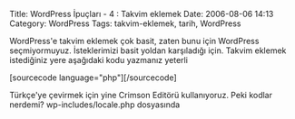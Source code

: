Title: WordPress İpuçları - 4 : Takvim eklemek
Date: 2006-08-06 14:13
Category: WordPress
Tags: takvim-eklemek, tarih, WordPress

WordPress'e takvim eklemek çok basit, zaten bunu için WordPress
seçmiyormuyuz. İsteklerimizi basit yoldan karşıladığı için. Takvim
eklemek istediğiniz yere aşağıdaki kodu yazmanız yeterli

[sourcecode language="php"]<?php get_calendar() ?>[/sourcecode]

Türkçe'ye çevirmek için yine Crimson Editörü kullanıyoruz. Peki kodlar
nerdemi? wp-includes/locale.php dosyasında

</p>

